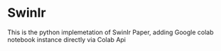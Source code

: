 # SwinIr
This is the python implemetation of SwinIr Paper, adding Google colab notebook instance directly via Colab Api
